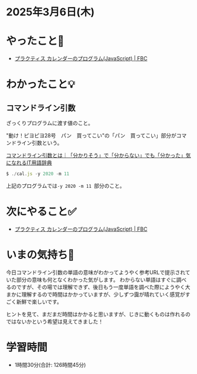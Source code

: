 # 2025年3月6日(木)

# やったこと📝
- [プラクティス カレンダーのプログラム\(JavaScript\) \| FBC](https://bootcamp.fjord.jp/practices/196)

# わかったこと💡
## コマンドライン引数
ざっくりプログラムに渡す値のこと。

"動け！ピヨピヨ28号　パン　買ってこい"の「パン　買ってこい」部分がコマンドライン引数という。

[コマンドライン引数とは｜「分かりそう」で「分からない」でも「分かった」気になれるIT用語辞典](https://wa3.i-3-i.info/word11643.html)

```javascript
$ ./cal.js -y 2020 -m 11 
```
上記のプログラムでは`-y 2020 -m 11 `部分のこと。


# 次にやること✅
- [プラクティス カレンダーのプログラム\(JavaScript\) \| FBC](https://bootcamp.fjord.jp/practices/196)

# いまの気持ち🫶

今日コマンドライン引数の単語の意味がわかってようやく参考URLで提示されていた部分の意味も何となくわかった気がします。
わからない単語はすぐに調べるのですが、その場では理解できず、後日もう一度単語を調べた際にようやく大まかに理解するので時間はかかっていますが、少しずつ靄が晴れていく感覚がすごく新鮮で楽しいです。

ヒントを見て、まだまだ時間はかかると思いますが、じきに動くものは作れるのではないかという希望は見えてきました！

# 学習時間
- 1時間30分(合計: 126時間45分)
